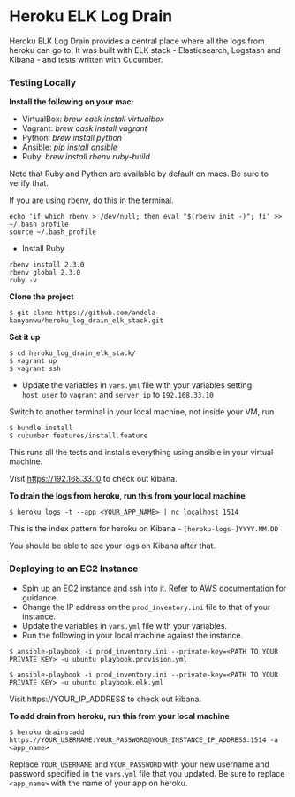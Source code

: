# Heroku ELK Log Drain

Heroku ELK Log Drain provides a central place where all the logs from heroku can go to. It was built with ELK stack - Elasticsearch, Logstash and Kibana - and tests written with Cucumber.

### Testing Locally
**Install the following on your mac:**

- VirtualBox: _brew cask install virtualbox_
- Vagrant: _brew cask install vagrant_
- Python: _brew install python_
- Ansible: _pip install ansible_
- Ruby: _brew install rbenv ruby-build_

Note that Ruby and Python are available by default on macs. Be sure to verify that.

If you are using rbenv, do this in the terminal.

```
echo 'if which rbenv > /dev/null; then eval "$(rbenv init -)"; fi' >> ~/.bash_profile
source ~/.bash_profile
```
- Install Ruby
```
rbenv install 2.3.0
rbenv global 2.3.0
ruby -v
```

**Clone the project**
```
$ git clone https://github.com/andela-kanyanwu/heroku_log_drain_elk_stack.git
```

**Set it up**
```
$ cd heroku_log_drain_elk_stack/
$ vagrant up
$ vagrant ssh
```
- Update the variables in `vars.yml` file with your variables setting `host_user` to `vagrant` and `server_ip` to `192.168.33.10`

Switch to another terminal in your local machine, not inside your VM, run
```
$ bundle install
$ cucumber features/install.feature
```
This runs all the tests and installs everything using ansible in your virtual machine.

Visit https://192.168.33.10 to check out kibana.

**To drain the logs from heroku, run this from your local machine**
```
$ heroku logs -t --app <YOUR_APP_NAME> | nc localhost 1514
```
This is the index pattern for heroku on Kibana - `[heroku-logs-]YYYY.MM.DD`

You should be able to see your logs on Kibana after that.

### Deploying to an EC2 Instance
- Spin up an EC2 instance and ssh into it. Refer to AWS documentation for guidance.
- Change the IP address on the `prod_inventory.ini` file to that of your instance.
- Update the variables in `vars.yml` file with your variables.
- Run the following in your local machine against the instance.
```
$ ansible-playbook -i prod_inventory.ini --private-key=<PATH TO YOUR PRIVATE KEY> -u ubuntu playbook.provision.yml

$ ansible-playbook -i prod_inventory.ini --private-key=<PATH TO YOUR PRIVATE KEY> -u ubuntu playbook.elk.yml
```

Visit https://YOUR_IP_ADDRESS to check out kibana.

**To add drain from heroku, run this from your local machine**
```
$ heroku drains:add https://YOUR_USERNAME:YOUR_PASSWORD@YOUR_INSTANCE_IP_ADDRESS:1514 -a <app_name>
```
Replace `YOUR_USERNAME` and `YOUR_PASSWORD` with your new username and password specified in the `vars.yml` file that you updated. Be sure to replace `<app_name>` with the name of your app on heroku.
